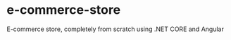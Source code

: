 # e-commerce-store
E-commerce store, completely from scratch using .NET CORE and Angular
 
 
 
 
 
 
 
 
 
